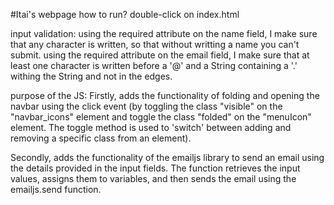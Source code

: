 #Itai's webpage
how to run?
double-click on index.html

input validation:
using the required attribute on the name field, I make sure that any character is written, so that without writting a name you can't submit.
using the required attribute on the email field, I make sure that at least one character is written before a '@' and a String containing a '.' withing the String and not in the edges.

purpose of the JS:
Firstly, adds the functionality of folding and opening the navbar using the click event (by toggling the class "visible" on the "navbar_icons" element and toggle the class "folded" on the "menuIcon" element. The toggle method is used to 'switch' between adding and removing a specific class from an element).

Secondly, adds the functionality of the emailjs library to send an email using the details provided in the input fields. The function retrieves the input values, assigns them to variables, and then sends the email using the emailjs.send function.